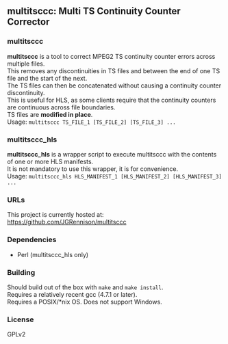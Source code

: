 ## multitsccc: Multi TS Continuity Counter Corrector

### multitsccc
**multitsccc** is a tool to correct MPEG2 TS continuity counter errors across multiple files.  
This removes any discontinuities in TS files and between the end of one TS file and the start of the next.  
The TS files can then be concatenated without causing a continuity counter discontinuity.  
This is useful for HLS, as some clients require that the continuity counters are continuous across file boundaries.  
TS files are **modified in place**.  
Usage: `multitsccc TS_FILE_1 [TS_FILE_2] [TS_FILE_3] ...`

### multitsccc_hls
**multitsccc_hls** is a wrapper script to execute multitsccc with the contents of one or more HLS manifests.  
It is not mandatory to use this wrapper, it is for convenience.  
Usage: `multitsccc_hls HLS_MANIFEST_1 [HLS_MANIFEST_2] [HLS_MANIFEST_3] ...`

### URLs
This project is currently hosted at:  
https://github.com/JGRennison/multitsccc  

### Dependencies
* Perl (multitsccc_hls only)  

### Building
Should build out of the box with `make` and `make install`.  
Requires a relatively recent gcc (4.7.1 or later).  
Requires a POSIX/*nix OS. Does not support Windows.  

### License
GPLv2  
